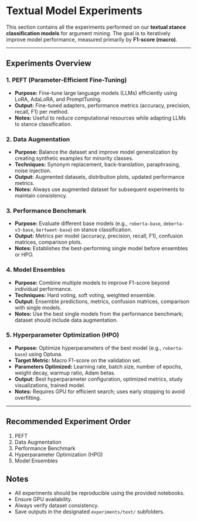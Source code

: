 # Textual Model Experiments

This section contains all the experiments performed on our **textual stance classification models** for argument mining. The goal is to iteratively improve model performance, measured primarily by **F1-score (macro)**.

---

## Experiments Overview

### 1. **PEFT (Parameter-Efficient Fine-Tuning)**
- **Purpose:** Fine-tune large language models (LLMs) efficiently using LoRA, AdaLoRA, and PromptTuning.
- **Output:** Fine-tuned adapters, performance metrics (accuracy, precision, recall, F1) per method.
- **Notes:** Useful to reduce computational resources while adapting LLMs to stance classification.

### 2. **Data Augmentation**
- **Purpose:** Balance the dataset and improve model generalization by creating synthetic examples for minority classes.
- **Techniques:** Synonym replacement, back-translation, paraphrasing, noise injection.
- **Output:** Augmented datasets, distribution plots, updated performance metrics.
- **Notes:** Always use augmented dataset for subsequent experiments to maintain consistency.

### 3. **Performance Benchmark**
- **Purpose:** Evaluate different base models (e.g., `roberta-base`, `deberta-v3-base`, `bertweet-base`) on stance classification.
- **Output:** Metrics per model (accuracy, precision, recall, F1), confusion matrices, comparison plots.
- **Notes:** Establishes the best-performing single model before ensembles or HPO.

### 4. **Model Ensembles**
- **Purpose:** Combine multiple models to improve F1-score beyond individual performance.
- **Techniques:** Hard voting, soft voting, weighted ensemble.
- **Output:** Ensemble predictions, metrics, confusion matrices, comparison with single models.
- **Notes:** Use the best single models from the performance benchmark; dataset should include data augmentation.

### 5. **Hyperparameter Optimization (HPO)**
- **Purpose:** Optimize hyperparameters of the best model (e.g., `roberta-base`) using Optuna.
- **Target Metric:** Macro F1-score on the validation set.
- **Parameters Optimized:** Learning rate, batch size, number of epochs, weight decay, warmup ratio, Adam betas.
- **Output:** Best hyperparameter configuration, optimized metrics, study visualizations, trained model.
- **Notes:** Requires GPU for efficient search; uses early stopping to avoid overfitting.

---

## Recommended Experiment Order

1. PEFT  
2. Data Augmentation  
3. Performance Benchmark  
4. Hyperparameter Optimization (HPO) 
5. Model Ensembles

## Notes

- All experiments should be reproducible using the provided notebooks.  
- Ensure GPU availability. 
- Always verify dataset consistency.
- Save outputs in the designated `experiments/text/` subfolders.
